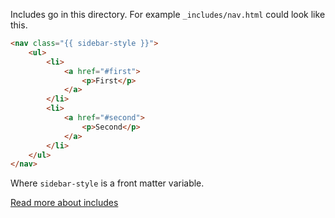 Includes go in this directory. For example `_includes/nav.html` could look like this.

```HTML
<nav class="{{ sidebar-style }}">
    <ul>
        <li>
            <a href="#first">
                <p>First</p>
            </a>
        </li>
        <li>
            <a href="#second">
                <p>Second</p>
            </a>
        </li>
    </ul>
</nav>
```

Where `sidebar-style` is a front matter variable.

[Read more about includes](http://jekyllrb.com/docs/templates/#includes)
